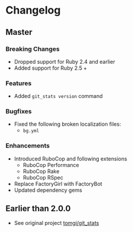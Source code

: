 # Changelog

## Master

### Breaking Changes
* Dropped support for Ruby 2.4 and earlier
* Added support for Ruby 2.5 +

### Features
* Added `git_stats version` command

### Bugfixes
* Fixed the following broken localization files:
  * `bg.yml`

### Enhancements
* Introduced RuboCop and following extensions
  * RuboCop Performance
  * RuboCop Rake
  * RuboCop RSpec
* Replace FactoryGirl with FactoryBot
* Updated dependency gems

## Earlier than 2.0.0
 * See original project [tomgi/git_stats](https://github.com/tomgi/git_stats)
